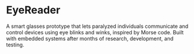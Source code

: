 # EyeReader
A smart glasses prototype that lets paralyzed individuals communicate and control devices using eye blinks and winks, inspired by Morse code. Built with embedded systems after months of research, development, and testing.
